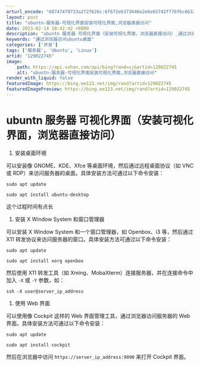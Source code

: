 ```yaml
---
arturl_encode: "68747470733a2f2f626c:6f672e6373646e2e6e65742f776f6c6632333135313236392f:61727469636c652f64657461696c732f313239303232373435"
layout: post
title: "ubuntn-服务器-可视化界面安装可视化界面,浏览器直接访问"
date: 2023-02-14 10:42:42 +0800
description: "ubuntn 服务器 可视化界面（安装可视化界面，浏览器直接访问）_通过浏览器访问ubuntu桌面"
keywords: "通过浏览器访问ubuntu桌面"
categories: ['开发']
tags: ['服务器', 'Ubuntu', 'Linux']
artid: "129022745"
image:
    path: https://api.vvhan.com/api/bing?rand=sj&artid=129022745
    alt: "ubuntn-服务器-可视化界面安装可视化界面,浏览器直接访问"
render_with_liquid: false
featuredImage: https://bing.ee123.net/img/rand?artid=129022745
featuredImagePreview: https://bing.ee123.net/img/rand?artid=129022745
---
```


# ubuntn 服务器 可视化界面（安装可视化界面，浏览器直接访问）

1. 安装桌面环境

可以安装像 GNOME、KDE、Xfce 等桌面环境，然后通过远程桌面协议（如 VNC 或 RDP）来访问服务器的桌面。具体安装方法可通过以下命令安装：

```
sudo apt update 

sudo apt install ubuntu-desktop
```

这个过程时间有点长

1. 安装 X Window System 和窗口管理器

可以安装 X Window System 和一个窗口管理器，如 Openbox、i3 等，然后通过 X11 转发协议来访问服务器的窗口。具体安装方法可通过以下命令安装：

```
sudo apt update 

sudo apt install xorg openbox
```

然后使用 X11 转发工具（如 Xming、MobaXterm）连接服务器，并在连接命令中加入
`-X`
或
`-Y`
参数，如：

```
ssh -X user@server_ip_address
```

1. 使用 Web 界面

可以使用像 Cockpit 这样的 Web 界面管理工具，通过浏览器访问服务器的 Web 界面。具体安装方法可通过以下命令安装：

```
sudo apt update 

sudo apt install cockpit
```

然后在浏览器中访问
`https://server_ip_address:9090`
来打开 Cockpit 界面。